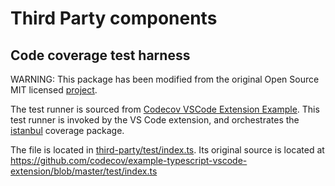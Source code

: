 # Third Party components

## Code coverage test harness

WARNING: This package has been modified from the original Open Source MIT licensed [project](https://github.com/codecov/example-typescript-vscode-extension).

The test runner is sourced from [Codecov VSCode Extension Example](https://github.com/codecov/example-typescript-vscode-extension). This test runner is invoked by the VS Code extension, and orchestrates the [istanbul](https://istanbul.js.org/) coverage package.

The file is located in [third-party/test/index.ts](test/index.ts). Its original source is located at https://github.com/codecov/example-typescript-vscode-extension/blob/master/test/index.ts
